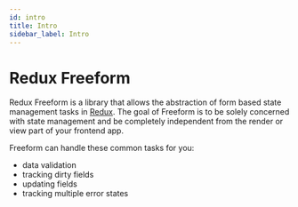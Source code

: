 ```yaml
---
id: intro
title: Intro
sidebar_label: Intro
---
```


# Redux Freeform

Redux Freeform is a library that allows the abstraction of form based state
management tasks in [Redux](https://redux.js.org/). The goal of Freeform is to be
solely concerned with state management and be completely independent from the render
or view part of your frontend app.

Freeform can handle these common tasks for you:

- data validation
- tracking dirty fields
- updating fields
- tracking multiple error states
